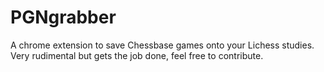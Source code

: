 # PGNgrabber
A chrome extension to save Chessbase games onto your Lichess studies.
Very rudimental but gets the job done, feel free to contribute.
